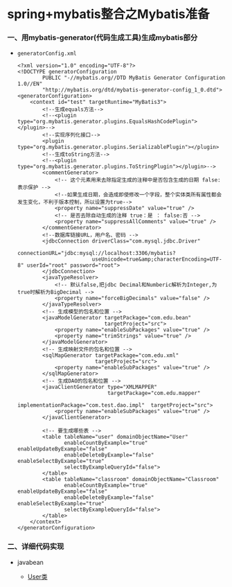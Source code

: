 # spring+mybatis整合之Mybatis准备

### 一、用mybatis-generator(代码生成工具)生成mybatis部分

* `generatorConfig.xml`

      <?xml version="1.0" encoding="UTF-8"?>
      <!DOCTYPE generatorConfiguration
              PUBLIC "-//mybatis.org//DTD MyBatis Generator Configuration 1.0//EN"
              "http://mybatis.org/dtd/mybatis-generator-config_1_0.dtd">
      <generatorConfiguration>
          <context id="test" targetRuntime="MyBatis3">
              <!--生成equals方法-->
              <!--<plugin type="org.mybatis.generator.plugins.EqualsHashCodePlugin"></plugin>-->
              <!--实现序列化接口-->
              <plugin type="org.mybatis.generator.plugins.SerializablePlugin"></plugin>
              <!--生成toString方法-->
              <!--<plugin type="org.mybatis.generator.plugins.ToStringPlugin"></plugin>-->
              <commentGenerator>
                  <!-- 这个元素用来去除指定生成的注释中是否包含生成的日期 false:表示保护 -->
                  <!--如果生成日期，会造成即使修改一个字段，整个实体类所有属性都会发生变化，不利于版本控制，所以设置为true-->
                  <property name="suppressDate" value="true" />
                  <!-- 是否去除自动生成的注释 true：是 ： false:否 -->
                  <property name="suppressAllComments" value="true" />
              </commentGenerator>
              <!--数据库链接URL，用户名、密码 -->
              <jdbcConnection driverClass="com.mysql.jdbc.Driver"
                              connectionURL="jdbc:mysql://localhost:3306/mybatis?
                              useUnicode=true&amp;characterEncoding=UTF-8" userId="root" password="root">
              </jdbcConnection>
              <javaTypeResolver>
                  <!-- 默认false,把jdbc Decimal和Numberic解析为Integer,为true时解析为BigDecimal -->
                  <property name="forceBigDecimals" value="false" />
              </javaTypeResolver>
              <!-- 生成模型的包名和位置 -->
              <javaModelGenerator targetPackage="com.edu.bean"
                                  targetProject="src">
                  <property name="enableSubPackages" value="true" />
                  <property name="trimStrings" value="true" />
              </javaModelGenerator>
              <!-- 生成映射文件的包名和位置 -->
              <sqlMapGenerator targetPackage="com.edu.xml"
                               targetProject="src">
                  <property name="enableSubPackages" value="true" />
              </sqlMapGenerator>
              <!-- 生成DAO的包名和位置 -->
              <javaClientGenerator type="XMLMAPPER"
                                   targetPackage="com.edu.mapper" 
                                   implementationPackage="com.test.dao.impl"  targetProject="src">
                  <property name="enableSubPackages" value="true" />
              </javaClientGenerator>

              <!-- 要生成哪些表 -->
              <table tableName="user" domainObjectName="User"
                     enableCountByExample="true" enableUpdateByExample="false"
                     enableDeleteByExample="false" enableSelectByExample="true"
                     selectByExampleQueryId="false">
              </table>
              <table tableName="classroom" domainObjectName="Classroom"
                     enableCountByExample="true" enableUpdateByExample="false"
                     enableDeleteByExample="false" enableSelectByExample="true"
                     selectByExampleQueryId="false">
              </table>
          </context>
      </generatorConfiguration>


### 二、详细代码实现

* javabean

   * [User类](./spring-mybatis/spring_mybatis_demo/src/main/java/com/edu/bean/Classroom.java)

   
   
   
   
   
   
   
   
   
   
   
   
   
   
   
   
   
   
   
   
   
   





















